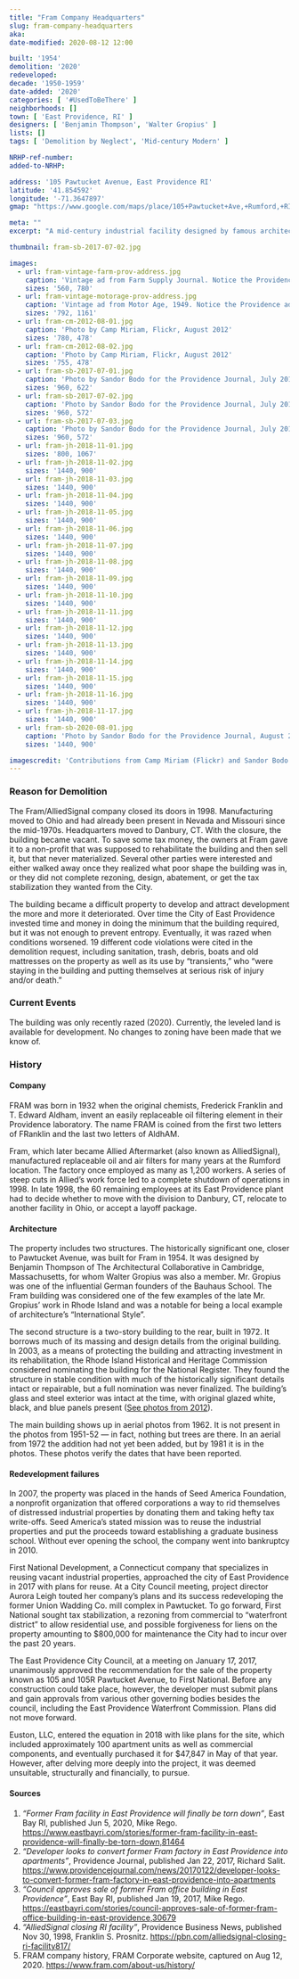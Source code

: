 ```yaml
---
title: "Fram Company Headquarters"
slug: fram-company-headquarters
aka: 
date-modified: 2020-08-12 12:00

built: '1954'
demolition: '2020'
redeveloped: 
decade: '1950-1959'
date-added: '2020'
categories: [ '#UsedToBeThere' ]
neighborhoods: []
town: [ 'East Providence, RI' ]
designers: [ 'Benjamin Thompson', 'Walter Gropius' ]
lists: []
tags: [ 'Demolition by Neglect', 'Mid-century Modern' ]

NRHP-ref-number:
added-to-NRHP:

address: '105 Pawtucket Avenue, East Providence RI'
latitude: '41.854592'
longitude: '-71.3647897'
gmap: "https://www.google.com/maps/place/105+Pawtucket+Ave,+Rumford,+RI+02916/@41.854592,-71.3647897,17z/data=!3m1!4b1!4m5!3m4!1s0x89e45b43d8814667:0xeadbc7b97c8f9df9!8m2!3d41.854588!4d-71.362601"

meta: ""
excerpt: "A mid-century industrial facility designed by famous architects for a little company that went national. Sadly, closed in 1998 and razed in 2020."

thumbnail: fram-sb-2017-07-02.jpg

images:
  - url: fram-vintage-farm-prov-address.jpg
    caption: 'Vintage ad from Farm Supply Journal. Notice the Providence address.'
    sizes: '560, 780'
  - url: fram-vintage-motorage-prov-address.jpg
    caption: 'Vintage ad from Motor Age, 1949. Notice the Providence address.'
    sizes: '792, 1161'
  - url: fram-cm-2012-08-01.jpg
    caption: 'Photo by Camp Miriam, Flickr, August 2012'
    sizes: '780, 478'
  - url: fram-cm-2012-08-02.jpg
    caption: 'Photo by Camp Miriam, Flickr, August 2012'
    sizes: '755, 478'
  - url: fram-sb-2017-07-01.jpg
    caption: 'Photo by Sandor Bodo for the Providence Journal, July 2017'
    sizes: '960, 622'
  - url: fram-sb-2017-07-02.jpg
    caption: 'Photo by Sandor Bodo for the Providence Journal, July 2017'
    sizes: '960, 572'
  - url: fram-sb-2017-07-03.jpg
    caption: 'Photo by Sandor Bodo for the Providence Journal, July 2017'
    sizes: '960, 572'
  - url: fram-jh-2018-11-01.jpg
    sizes: '800, 1067'
  - url: fram-jh-2018-11-02.jpg
    sizes: '1440, 900'
  - url: fram-jh-2018-11-03.jpg
    sizes: '1440, 900'
  - url: fram-jh-2018-11-04.jpg
    sizes: '1440, 900'
  - url: fram-jh-2018-11-05.jpg
    sizes: '1440, 900'
  - url: fram-jh-2018-11-06.jpg
    sizes: '1440, 900'
  - url: fram-jh-2018-11-07.jpg
    sizes: '1440, 900'
  - url: fram-jh-2018-11-08.jpg
    sizes: '1440, 900'
  - url: fram-jh-2018-11-09.jpg
    sizes: '1440, 900'
  - url: fram-jh-2018-11-10.jpg
    sizes: '1440, 900'
  - url: fram-jh-2018-11-11.jpg
    sizes: '1440, 900'
  - url: fram-jh-2018-11-12.jpg
    sizes: '1440, 900'
  - url: fram-jh-2018-11-13.jpg
    sizes: '1440, 900'
  - url: fram-jh-2018-11-14.jpg
    sizes: '1440, 900'
  - url: fram-jh-2018-11-15.jpg
    sizes: '1440, 900'
  - url: fram-jh-2018-11-16.jpg
    sizes: '1440, 900'
  - url: fram-jh-2018-11-17.jpg
    sizes: '1440, 900'
  - url: fram-sb-2020-08-01.jpg
    caption: 'Photo by Sandor Bodo for the Providence Journal, August 2020'
    sizes: '1440, 900'

imagescredit: 'Contributions from Camp Miriam (Flickr) and Sandor Bodo for the Providence Journal'
---
```


### Reason for Demolition

The Fram/AlliedSignal company closed its doors in 1998. Manufacturing moved to Ohio and had already been present in Nevada and Missouri since the mid-1970s. Headquarters moved to Danbury, CT. With the closure, the building became vacant. To save some tax money, the owners at Fram gave it to a non-profit that was supposed to rehabilitate the building and then sell it, but that never materialized. Several other parties were interested and either walked away once they realized what poor shape the building was in, or they did not complete rezoning, design, abatement, or get the tax stabilization they wanted from the City. 

The building became a difficult property to develop and attract development the more and more it deteriorated. Over time the City of East Providence invested time and money in doing the minimum that the building required, but it was not enough to prevent entropy. Eventually, it was razed when conditions worsened. 19 different code violations were cited in the demolition request, including sanitation, trash, debris, boats and old mattresses on the property as well as its use by “transients,” who “were staying in the building and putting themselves at serious risk of injury and/or death.”


### Current Events

The building was only recently razed (2020). Currently, the leveled land is available for development. No changes to zoning have been made that we know of. 


### History

#### Company

FRAM was born in 1932 when the original chemists, Frederick Franklin and T. Edward Aldham, invent an easily replaceable oil filtering element in their Providence laboratory. The name FRAM is coined from the first two letters of FRanklin and the last two letters of AldhAM.

Fram, which later became Allied Aftermarket (also known as AlliedSignal), manufactured replaceable oil and air filters for many years at the Rumford location. The factory once employed as many as 1,200 workers. A series of steep cuts in Allied’s work force led to a complete shutdown of operations in 1998. In late 1998, the 60 remaining employees at its East Providence plant had to decide whether to move with the division to Danbury, CT, relocate to another facility in Ohio, or accept a layoff package.

#### Architecture

The property includes two structures. The historically significant one, closer to Pawtucket Avenue, was built for Fram in 1954. It was designed by Benjamin Thompson of The Architectural Collaborative in Cambridge, Massachusetts, for whom Walter Gropius was also a member. Mr. Gropius was one of the influential German founders of the Bauhaus School. The Fram building was considered one of the few examples of the late Mr. Gropius’ work in Rhode Island and was a notable for being a local example of architecture’s “International Style”.

The second structure is a two-story building to the rear, built in 1972. It borrows much of its massing and design details from the original building. In 2003, as a means of protecting the building and attracting investment in its rehabilitation, the Rhode Island Historical and Heritage Commission considered nominating the building for the National Register. They found the structure in stable condition with much of the historically significant details intact or repairable, but a full nomination was never finalized. The building’s glass and steel exterior was intact at the time, with original glazed white, black, and blue panels present ([See photos from 2012](#photo-fram-cm-2012-08-01)). 

The main building shows up in aerial photos from 1962. It is not present in the photos from 1951-52 — in fact, nothing but trees are there. In an aerial from 1972 the addition had not yet been added, but by 1981 it is in the photos. These photos verify the dates that have been reported. 

#### Redevelopment failures

In 2007, the property was placed in the hands of Seed America Foundation, a nonprofit organization that offered corporations a way to rid themselves of distressed industrial properties by donating them and taking hefty tax write-offs. Seed America’s stated mission was to reuse the industrial properties and put the proceeds toward establishing a graduate business school. Without ever opening the school, the company went into bankruptcy in 2010.

First National Development, a Connecticut company that specializes in reusing vacant industrial properties, approached the city of East Providence in 2017 with plans for reuse. At a City Council meeting, project director Aurora Leigh touted her company’s plans and its success redeveloping the former Union Wadding Co. mill complex in Pawtucket. To go forward, First National sought tax stabilization, a rezoning from commercial to “waterfront district” to allow residential use, and possible forgiveness for liens on the property amounting to $800,000 for maintenance the City had to incur over the past 20 years. 

The East Providence City Council, at a meeting on January 17, 2017, unanimously approved the recommendation for the sale of the property known as 105 and 105R Pawtucket Avenue, to First National. Before any construction could take place, however, the developer must submit plans and gain approvals from various other governing bodies besides the council, including the East Providence Waterfront Commission. Plans did not move forward. 

Euston, LLC, entered the equation in 2018 with like plans for the site, which included approximately 100 apartment units as well as commercial components, and eventually purchased it for $47,847 in May of that year. However, after delving more deeply into the project, it was deemed unsuitable, structurally and financially, to pursue.

#### Sources

1. _“Former Fram facility in East Providence will finally be torn down”_, East Bay RI, published Jun 5, 2020,  Mike Rego. https://www.eastbayri.com/stories/former-fram-facility-in-east-providence-will-finally-be-torn-down,81464
2. _“Developer looks to convert former Fram factory in East Providence into apartments”_, Providence Journal, published Jan 22, 2017, Richard Salit. https://www.providencejournal.com/news/20170122/developer-looks-to-convert-former-fram-factory-in-east-providence-into-apartments
3. _“Council approves sale of former Fram office building in East Providence”_, East Bay RI, published Jan 19, 2017, Mike Rego. https://eastbayri.com/stories/council-approves-sale-of-former-fram-office-building-in-east-providence,30679
4. _“AlliedSignal closing RI facility”_, Providence Business News, published Nov 30, 1998, Franklin S. Prosnitz. https://pbn.com/alliedsignal-closing-ri-facility817/
5. FRAM company history, FRAM Corporate website, captured on Aug 12, 2020. https://www.fram.com/about-us/history/
